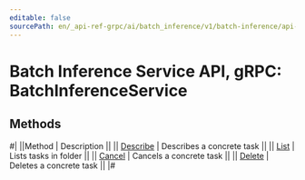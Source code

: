 ```yaml
---
editable: false
sourcePath: en/_api-ref-grpc/ai/batch_inference/v1/batch-inference/api-ref/grpc/BatchInference/index.md
---
```


# Batch Inference Service API, gRPC: BatchInferenceService

## Methods

#|
||Method | Description ||
|| [Describe](describe.md) | Describes a concrete task ||
|| [List](list.md) | Lists tasks in folder ||
|| [Cancel](cancel.md) | Cancels a concrete task ||
|| [Delete](delete.md) | Deletes a concrete task ||
|#